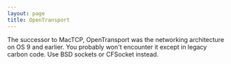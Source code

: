 ```yaml
---
layout: page
title: OpenTransport
---
```




The successor to MacTCP, OpenTransport was the networking architecture on OS 9 and earlier. You probably won't encounter it except in legacy carbon code. Use BSD sockets or CFSocket instead.

